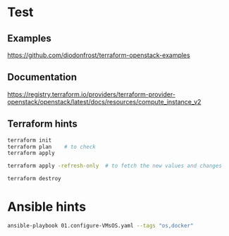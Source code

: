 # Test

## Examples 
https://github.com/diodonfrost/terraform-openstack-examples

## Documentation
https://registry.terraform.io/providers/terraform-provider-openstack/openstack/latest/docs/resources/compute_instance_v2


## Terraform hints

```bash
terraform init
terraform plan    # to check 
terraform apply

terraform apply -refresh-only  # to fetch the new values and changes

terraform destroy
```

# Ansible hints
```bash
ansible-playbook 01.configure-VMsOS.yaml --tags "os,docker"
```
